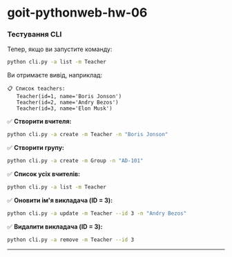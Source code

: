 # goit-pythonweb-hw-06


### **Тестування CLI**
Тепер, якщо ви запустите команду:

```bash
python cli.py -a list -m Teacher
```

Ви отримаєте вивід, наприклад:

```
📋 Список teachers:
   Teacher(id=1, name='Boris Jonson')
   Teacher(id=2, name='Andry Bezos')
   Teacher(id=3, name='Elon Musk')
```
✅ **Створити вчителя:**
```bash
python cli.py -a create -m Teacher -n "Boris Jonson"
```

✅ **Створити групу:**
```bash
python cli.py -a create -m Group -n "AD-101"
```

✅ **Список усіх вчителів:**
```bash
python cli.py -a list -m Teacher
```

✅ **Оновити ім'я викладача (ID = 3):**
```bash
python cli.py -a update -m Teacher --id 3 -n "Andry Bezos"
```

✅ **Видалити викладача (ID = 3):**
```bash
python cli.py -a remove -m Teacher --id 3
```

---

